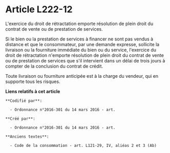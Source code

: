 # Article L222-12

L'exercice du droit de rétractation emporte résolution de plein droit du contrat de vente ou de prestation de services.

Si le bien ou la prestation de services à financer ne sont pas vendus à distance et que le consommateur, par une demande
expresse, sollicite la livraison ou la fourniture immédiate du bien ou du service, l'exercice du droit de rétractation
n'emporte résolution de plein droit du contrat de vente ou de prestation de services que s'il intervient dans un délai de
trois jours à compter de la conclusion du contrat de crédit.

Toute livraison ou fourniture anticipée est à la charge du vendeur, qui en supporte tous les risques.

**Liens relatifs à cet article**

	**Codifié par**:

	  - Ordonnance n°2016-301 du 14 mars 2016 - art.

	**Créé par**:

	  - Ordonnance n°2016-301 du 14 mars 2016 - art.

	**Anciens textes**:

	  - Code de la consommation - art. L121-29, IV, aliéas 2 et 3 (Ab)
